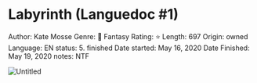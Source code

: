 # Labyrinth (Languedoc #1)

Author: Kate Mosse
Genre: 🔮 Fantasy
Rating: ⭐️
Length: 697
Origin: owned
Language: EN
status: 5. finished
Date started: May 16, 2020
Date Finished: May 19, 2020
notes: NTF

![Untitled](Labyrinth%20(Languedoc%20#1)%20fd5e14dbb9dc493784f3d1ced2cdef2e/Untitled.png)